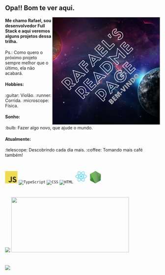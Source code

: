<h2>Opa!! Bom te ver aqui.</h2>
<img align="right" width=350 src="./assets/perfil-github.png" />
<h4> Me chamo Rafael, sou desenvolvedor Full Stack e aqui veremos alguns projetos dessa trilha.</h4>
<p> Ps.: Como quero o próximo projeto sempre melhor que o último, ela não acabará.</p>
<h4>Hobbies:</h4>
<p>:guitar: Violão. :runner: Corrida. :microscope: Física.</p>
<h4>Sonho:</h4>
<p>:bulb: Fazer algo novo, que ajude o mundo.</p>
<h4>Atualmente:</h4>
<p>:telescope: Descobrindo cada dia mais. :coffee: Tomando mais café também!</p>
<h1></h1>
<code><img alt="JavaScript" title="JavScript" height="40" src="https://raw.githubusercontent.com/github/explore/80688e429a7d4ef2fca1e82350fe8e3517d3494d/topics/javascript/javascript.png"></code>
<code><img alt="TypeScript" title="TypeScript" height="40" src="https://user-images.githubusercontent.com/38081852/87239831-f8f7b100-c3e9-11ea-92df-5d7c8c4458d2.png"></code>
<code><img alt="CSS" title="CSS" height="50" src="https://user-images.githubusercontent.com/38081852/87240029-0f067100-c3ec-11ea-8075-74e821ece9c0.png"></code>
<code><img alt="HTML" title="HTML" height="50" src="https://user-images.githubusercontent.com/38081852/87240030-0f9f0780-c3ec-11ea-8370-829ea755b6e9.png"></code>
<code><img alt="React / React Native" title="React / React Native" height="45" src="https://raw.githubusercontent.com/github/explore/80688e429a7d4ef2fca1e82350fe8e3517d3494d/topics/react/react.png"></code>
<code><img alt="NodeJS" title="NodeJS" height="40" src="https://raw.githubusercontent.com/github/explore/80688e429a7d4ef2fca1e82350fe8e3517d3494d/topics/nodejs/nodejs.png"></code>
<h1></h1>
<div align="top">
<img height="auto" width="455" src="https://github-readme-stats.vercel.app/api?username=devresolve&show_icons=true&theme=dracula&include_all_commits=true&count_private=true"/>
<img height="180" width="383" src="https://github-readme-stats.vercel.app/api/top-langs/?username=devresolve&layout=compact&langs_count=16&theme=dracula"/>
<div>
  <h1></h1>
  <a href="https://www.linkedin.com/in/devresolve/" target="_blank"><img src="https://img.shields.io/badge/-LinkedIn-%230077B5?style=for-the-badge&logo=linkedin&logoColor=white" target="_blank"></a> 
 
